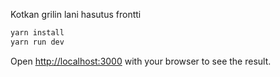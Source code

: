 Kotkan grilin lani hasutus frontti

```bash
yarn install
yarn run dev
```

Open [http://localhost:3000](http://localhost:3000) with your browser to see the result.
